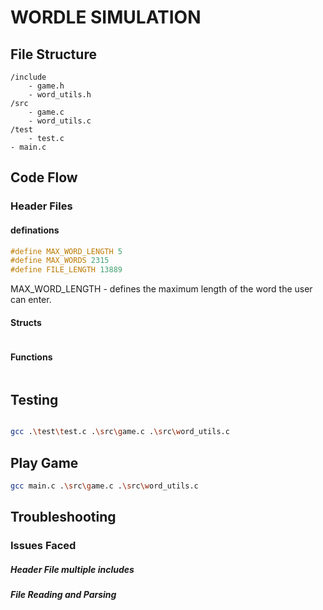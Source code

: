 # WORDLE SIMULATION

## File Structure
```
/include
    - game.h
    - word_utils.h
/src
    - game.c
    - word_utils.c
/test
    - test.c
- main.c

```

## Code Flow
### Header Files
#### definations

```cpp
#define MAX_WORD_LENGTH 5
#define MAX_WORDS 2315
#define FILE_LENGTH 13889
```

MAX_WORD_LENGTH - defines the maximum length of the word the user can enter.

#### Structs
```
```

#### Functions
```
```

## Testing
```
```

```bash
gcc .\test\test.c .\src\game.c .\src\word_utils.c
```

## Play Game
```bash
gcc main.c .\src\game.c .\src\word_utils.c
```

## Troubleshooting
### Issues Faced 
##### Header File multiple includes

##### File Reading and Parsing
